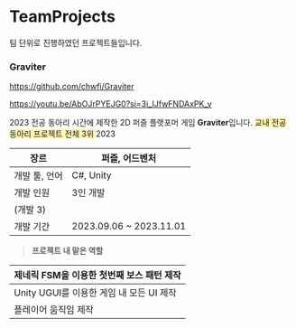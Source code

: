 # TeamProjects

팀 단위로 진행하였던 프로젝트들입니다.

### Graviter

https://github.com/chwfi/Graviter

https://youtu.be/AbOJrPYEJG0?si=3i_IJfwFNDAxPK_v


2023 전공 동아리 시간에 제작한 2D 퍼즐 플랫포머 게임 **Graviter**입니다.
<span style="background-color:#fff5b1"> 교내 전공 동아리 프로젝트 전체 3위 </span> 2023 

| 장르 | 퍼즐, 어드벤처 |
| --- | --- |
| 개발 툴, 언어 | C#, Unity |
| 개발 인원 | 3인 개발
(개발 3) |
| 개발 기간 | 2023.09.06 ~ 2023.11.01 |

> **프로젝트 내 맡은 역할**
> 

| 제네릭 FSM을 이용한 첫번째 보스 패턴 제작 |
| --- |
| Unity UGUI를 이용한 게임 내 모든 UI 제작 |
| 플레이어 움직임 제작 |


